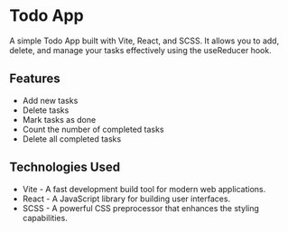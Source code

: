 # Todo App

A simple Todo App built with Vite, React, and SCSS. It allows you to add, delete, and manage your tasks effectively using the useReducer hook.

## Features

- Add new tasks
- Delete tasks
- Mark tasks as done
- Count the number of completed tasks
- Delete all completed tasks

## Technologies Used

- Vite - A fast development build tool for modern web applications.
- React - A JavaScript library for building user interfaces.
- SCSS - A powerful CSS preprocessor that enhances the styling capabilities.

